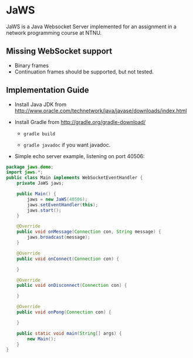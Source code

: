 JaWS
====


JaWS is a Java Websocket Server implemented for an assignment in a network programming course at NTNU.

Missing WebSocket support
---------------
* Binary frames
* Continuation frames should be supported, but not tested.

Implementation Guide
--------------------

* Install Java JDK from http://www.oracle.com/technetwork/java/javase/downloads/index.html
* Install Gradle from http://gradle.org/gradle-download/

    - ```gradle build```

    - ```gradle javadoc``` if you want javadoc.

* Simple echo server example, listening on port 40506:
``` java
package jaws.demo;
import jaws.*;
public class Main implements WebSocketEventHandler {
    private JaWS jaws;

    public Main() {
        jaws = new JaWS(40506);
        jaws.setEventHandler(this);
        jaws.start();
    }

    @Override
    public void onMessage(Connection con, String message) {
        jaws.broadcast(message);
    }

    @Override
    public void onConnect(Connection con) {

    }

    @Override
    public void onDisconnect(Connection con) {

    }

    @Override
    public void onPong(Connection con) {

    }

    public static void main(String[] args) {
        new Main();
    }
}
```
